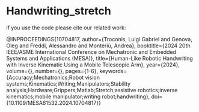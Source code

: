 # Handwriting_stretch

if you use the code please cite our related work:


@INPROCEEDINGS{10704817,
  author={Troconis, Luigi Gabriel and Genova, Oleg and Freddi, Alessandro and Monteriù, Andrea},
  booktitle={2024 20th IEEE/ASME International Conference on Mechatronic and Embedded Systems and Applications (MESA)}, 
  title={Human-Like Robotic Handwriting with Inverse Kinematic Using a Mobile Telescopic Arm}, 
  year={2024},
  volume={},
  number={},
  pages={1-6},
  keywords={Accuracy;Mechatronics;Robot vision systems;Kinematics;Writing;Manipulators;Stability analysis;Hardware;Grippers;Matlab;Stretch;assistive robotics;inverse kinematics;mobile manipulator;writing robot;handwriting},
  doi={10.1109/MESA61532.2024.10704817}}
